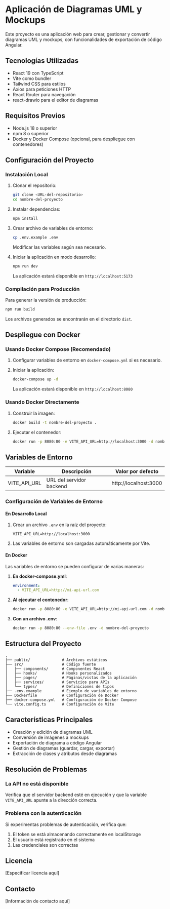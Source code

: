 # Aplicación de Diagramas UML y Mockups

Este proyecto es una aplicación web para crear, gestionar y convertir diagramas UML y mockups, con funcionalidades de exportación de código Angular.

## Tecnologías Utilizadas

- React 19 con TypeScript
- Vite como bundler
- Tailwind CSS para estilos
- Axios para peticiones HTTP
- React Router para navegación
- react-drawio para el editor de diagramas

## Requisitos Previos

- Node.js 18 o superior
- npm 8 o superior
- Docker y Docker Compose (opcional, para despliegue con contenedores)

## Configuración del Proyecto

### Instalación Local

1. Clonar el repositorio:
   ```bash
   git clone <URL-del-repositorio>
   cd nombre-del-proyecto
   ```

2. Instalar dependencias:
   ```bash
   npm install
   ```

3. Crear archivo de variables de entorno:
   ```bash
   cp .env.example .env
   ```
   Modificar las variables según sea necesario.

4. Iniciar la aplicación en modo desarrollo:
   ```bash
   npm run dev
   ```
   La aplicación estará disponible en `http://localhost:5173`

### Compilación para Producción

Para generar la versión de producción:

```bash
npm run build
```

Los archivos generados se encontrarán en el directorio `dist`.

## Despliegue con Docker

### Usando Docker Compose (Recomendado)

1. Configurar variables de entorno en `docker-compose.yml` si es necesario.

2. Iniciar la aplicación:
   ```bash
   docker-compose up -d
   ```
   
   La aplicación estará disponible en `http://localhost:8080`

### Usando Docker Directamente

1. Construir la imagen:
   ```bash
   docker build -t nombre-del-proyecto .
   ```

2. Ejecutar el contenedor:
   ```bash
   docker run -p 8080:80 -e VITE_API_URL=http://localhost:3000 -d nombre-del-proyecto
   ```

## Variables de Entorno

| Variable      | Descripción                        | Valor por defecto        |
|---------------|------------------------------------|--------------------------|
| VITE_API_URL  | URL del servidor backend           | http://localhost:3000    |

### Configuración de Variables de Entorno

#### En Desarrollo Local

1. Crear un archivo `.env` en la raíz del proyecto:
   ```
   VITE_API_URL=http://localhost:3000
   ```

2. Las variables de entorno son cargadas automáticamente por Vite.

#### En Docker

Las variables de entorno se pueden configurar de varias maneras:

1. **En docker-compose.yml**:
   ```yaml
   environment:
     - VITE_API_URL=http://mi-api-url.com
   ```

2. **Al ejecutar el contenedor**:
   ```bash
   docker run -p 8080:80 -e VITE_API_URL=http://mi-api-url.com -d nombre-del-proyecto
   ```

3. **Con un archivo .env**:
   ```bash
   docker run -p 8080:80 --env-file .env -d nombre-del-proyecto
   ```

## Estructura del Proyecto

```
.
├── public/              # Archivos estáticos
├── src/                 # Código fuente
│   ├── components/      # Componentes React
│   ├── hooks/           # Hooks personalizados
│   ├── pages/           # Páginas/vistas de la aplicación
│   ├── services/        # Servicios para APIs
│   └── types/           # Definiciones de tipos
├── .env.example         # Ejemplo de variables de entorno
├── Dockerfile           # Configuración de Docker
├── docker-compose.yml   # Configuración de Docker Compose
└── vite.config.ts       # Configuración de Vite
```

## Características Principales

- Creación y edición de diagramas UML
- Conversión de imágenes a mockups
- Exportación de diagrama a código Angular
- Gestión de diagramas (guardar, cargar, exportar)
- Extracción de clases y atributos desde diagramas

## Resolución de Problemas

### La API no está disponible

Verifica que el servidor backend esté en ejecución y que la variable `VITE_API_URL` apunte a la dirección correcta.

### Problema con la autenticación

Si experimentas problemas de autenticación, verifica que:
1. El token se está almacenando correctamente en localStorage
2. El usuario está registrado en el sistema
3. Las credenciales son correctas

## Licencia

[Especificar licencia aquí]

## Contacto

[Información de contacto aquí]
